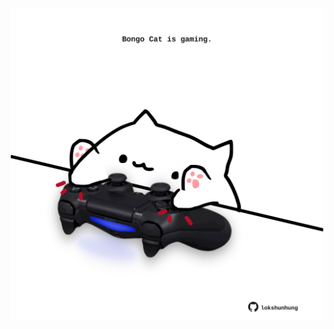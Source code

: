<!-- built at 14/05/2022, 13:12:26 UTC -->
<p align="center">
  <img width="500" height="500" src="./ReadmeImage.svg">
</p>
